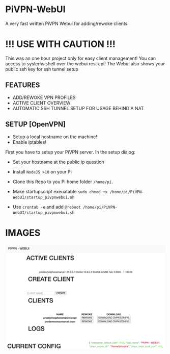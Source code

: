 # PiVPN-WebUI
A very fast written PiVPN Webui for adding/rewoke clients.

# !!! USE WITH CAUTION !!!
This was an one hour project only for easy client management!
You can access to systems shell over the webui rest api!
The Webui also shows your public ssh key for ssh tunnel setup

## FEATURES

* ADD/REWOKE VPN PROFILES
* ACTIVE CLIENT OVERVIEW
* AUTOMATIC SSH TUNNEL SETUP FOR USAGE BEHIND A NAT



## SETUP [OpenVPN]
* Setup a local hostname on the machine!
* Enable iptables!


First you have to setup your PiVPN server.
In the setup dialog:
* Set your hostname at the public ip question

* Install `NodeJS >10` on your Pi
* Clone this Repo to you Pi home folder `/home/pi`.
* Make startupscript exeuatable `sudo chmod +x /home/pi/PiVPN-WebUI/startup_pivpnwebui.sh`
* Use `crontab -e` and add `@reboot /home/pi/PiVPN-WebUI/startup_pivpnwebui.sh`




# IMAGES
![Gopher image](/pivpnwebui.png)
